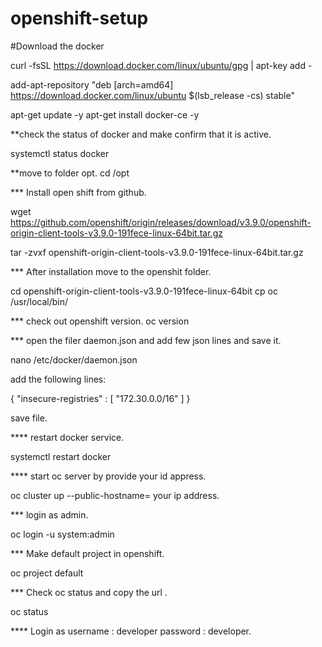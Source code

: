 # openshift-setup

#Download the docker

curl -fsSL https://download.docker.com/linux/ubuntu/gpg | apt-key add -

add-apt-repository "deb [arch=amd64] https://download.docker.com/linux/ubuntu $(lsb_release -cs) stable"

apt-get update -y
apt-get install docker-ce -y

**check the status of docker and make confirm that it is active.

systemctl status docker

**move to folder opt.
cd /opt

*** Install open shift from github.

wget https://github.com/openshift/origin/releases/download/v3.9.0/openshift-origin-client-tools-v3.9.0-191fece-linux-64bit.tar.gz

tar -zvxf openshift-origin-client-tools-v3.9.0-191fece-linux-64bit.tar.gz

*** After installation move to the openshit folder.

cd openshift-origin-client-tools-v3.9.0-191fece-linux-64bit
cp oc /usr/local/bin/

*** check out openshift version.
oc version

*** open the filer daemon.json and add few json lines and save it.

nano /etc/docker/daemon.json

add the following lines:

{
    "insecure-registries" : [ "172.30.0.0/16" ]
}

save file.

**** restart docker service.

systemctl restart docker

**** start oc server by provide your id appress.

oc cluster up --public-hostname= your ip address.

*** login as admin.

oc login -u system:admin

*** Make default project in openshift.

oc project default

*** Check oc status and copy the url .

oc status

**** Login as 
username : developer
password : developer.
